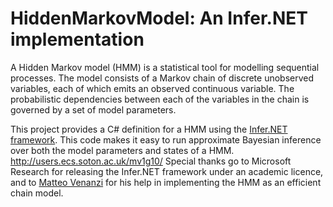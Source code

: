 HiddenMarkovModel: An Infer.NET implementation
==============================================

A Hidden Markov model (HMM) is a statistical tool for modelling sequential processes. The model consists of a Markov chain of discrete unobserved variables, each of which emits an observed continuous variable. The probabilistic dependencies between each of the variables in the chain is governed by a set of model parameters.

This project provides a C# definition for a HMM using the [Infer.NET framework](http://research.microsoft.com/en-us/um/cambridge/projects/infernet/). This code makes it easy to run approximate Bayesian inference over both the model parameters and states of a HMM.
http://users.ecs.soton.ac.uk/mv1g10/
Special thanks go to Microsoft Research for releasing the Infer.NET framework under an academic licence, and to [Matteo Venanzi](http://users.ecs.soton.ac.uk/mv1g10/) for his help in implementing the HMM as an efficient chain model.
